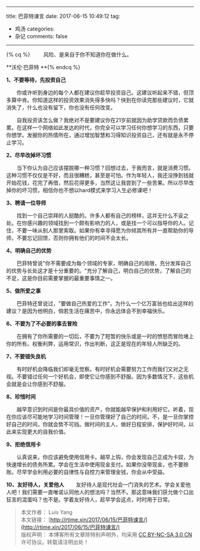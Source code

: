 
---
title: 巴菲特谏言
date: 2017-06-15 10:49:12
tag:
   - 鸡汤
categories:
   - 杂记
comments: false
---


{% cq %} 　　      风险、是来自于你不知道你在做什么。 

 **沃伦·巴菲特 **{% endcq %}



**1、不要等待，先投资自己**

　　你或许听到身边的每个人都在建议你趁早投资自己。这建议听起来不错，但顶多算中肯。你知道这样的投资效果消失得多快吗？快到在你读完那些建议时，它就消失了，什么也没有留下，你也没有任何改变。

　　自我投资该怎么做？我绝对不是要建议你在21岁前就因为助学贷款而负债累累。在这样一个网络如此发达的时代，你完全可以学习任何你想学习的东西，只要你想学。发掘你的热情所在，通过增加智慧和习得知识投资自己，还有就是永不停止学习。

**2、尽早改掉坏习惯**

　　当下你认为自己应该摆脱哪一种习惯？回想过去，于我而言，就是消费习惯。这种习惯不仅仅是不好，而且很糟糕，甚至是可怕。作为年轻人，我还没挣到钱就开始花钱，花完了再借，然后花得更多，当然这让我尝到了一些苦果。所以尽早改掉你的坏习惯，相信你也不想以hard模式来学习人生必修课吧！

**3、聘请一位导师**

　　找到一个自己崇拜的人挺酷的。许多人都有自己的榜样，这并无什么不妥之处。在你感兴趣的领域找到一个颇有影响力的人，或是找一个可以指导你的人。记住，不要一味从别人那里索取。如果你有幸寻得愿为你倾其所有并一直帮助你的导师，不要忘记回馈，否则你拥有他们的时间不会太长。

**4、明确自己的优势**

　　巴菲特曾说"你不需要成为每个领域的专家，明确自己的局限，充分发挥自己的优势与长处这才是十分重要的。"充分了解自己，明白自己的优势，了解自己的不足，这是你目前需要掌握的最重要事情之一。

**5、做所爱之事**

　　巴菲特还曾说过，"要做自己热爱的工作"。为什么一个亿万富翁也给出这样的建议？是因为他明白，倘若生活在痛苦中，你永远体会不到幸福快乐。

**6、不要为了不必要的事去冒险**

　　在拥有了你所需要的一切后，不要为了短暂的快乐或是一时的愤怒而冒险堵上你的所有。权衡利弊，运用常识，作出判断，这正是现在的年轻人所缺乏的。

**7、不要错失良机**

　　有时好机会降临我们却毫无觉察。有时好机会需要努力工作而我们又对之无视。不要错过任何一个好机会，即使它让你感到不舒服。因为多数情况下，这些机会就是会让你感到不舒服。

**8、珍惜时间**

　　越早意识到时间是你最具价值的资产，你就能越早保护和利用好它。听着，现在你应该尽可能地学习时间管理！一旦你管理好了自己的时间，不，是一旦你掌控好自己的时间，你就会势不可挡。做时间的主人，做好日程安排，保护好时间，以此来实现更大的自我价值。

**9、拒绝信用卡**

　　认真说来，你应该避免使用信用卡。越早上钩，你会发现自己正成为卡奴，为快速增长的债务所累。学会在生活中使用现金支付。如果你没带现金，也不要赊账。尽早学会利用必要的自律性与自控力来管理金钱，你会从中受益。

**10、友好待人，关爱他人**
　　友好待人是现代社会一门消失的艺术。学会关爱他人吧！我们需要一直唯诺认同他人的想法吗？当然不。那这意味我们获允做个口出狂言的混蛋吗？也不是。学着友好待人，趁早学会这点，时时用于日常。

> 本文作者： Luis Yang    
>本文链接： [http://rtime.xin/2017/06/15/巴菲特谏言/](http://rtime.xin/2017/06/15/巴菲特谏言/)    
>版权声明： 本博客所有文章除特别声明外，均采用 [CC BY-NC-SA 3.0 CN](http://creativecommons.org/licenses/by-nc-sa/3.0/cn/) 许可协议。转载请注明出处！ 